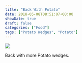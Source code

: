 ```yaml
---
title: "Back With Potato"
date: 2018-05-08T08:51:07+00:00
showDate: true
draft: false
categories: ["Food"]
tags: ["Potato Wedges", "Potato"]
---
```


![](/images/IMG_20180420_182049.jpg)

Back with more Potato wedges.